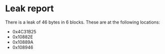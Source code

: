 # Leak report

There is a leak of 46 bytes in 6 blocks.
These are at the following locations:
- 0x4C31B25
- 0x10882E
- 0x10889A
- 0x108946

